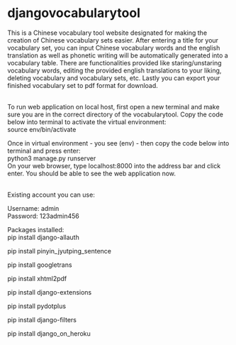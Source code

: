 # djangovocabularytool
This is a Chinese vocabulary tool website designated for making the creation of Chinese vocabulary sets easier. After entering a title for your vocabulary set, you can input Chinese vocabulary words and the english translation as well as phonetic writing will be automatically generated into a vocabulary table. There are  functionalities provided like staring/unstaring vocabulary words, editing the provided english translations to your liking, deleting vocabulary and vocabulary sets, etc. Lastly you can export your finished vocabulary set to pdf format for download.

<br>
To run web application on local host, first open a new terminal and make sure you are in the correct directory of the vocabularytool. Copy the code below into terminal to activate the virtual environment:
<br>
source env/bin/activate

Once in virtual environment - you see (env) - then copy the code below into terminal and press enter:
<br>
python3 manage.py runserver
<br>
On your web browser, type localhost:8000 into the address bar and click enter. You should be able to see the web application now.

<br>
Existing account you can use:

Username: admin
<br>
Password: 123admin456
<br>

Packages installed:
<br>
pip install django-allauth

pip install pinyin_jyutping_sentence

pip install googletrans

pip install xhtml2pdf

pip install django-extensions

pip install pydotplus

pip install django-filters

pip install django_on_heroku

